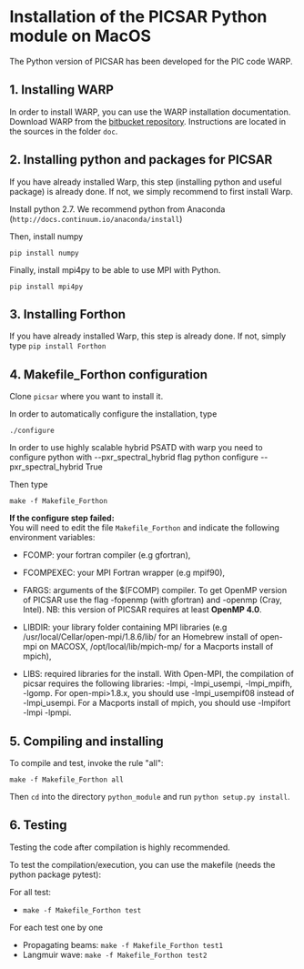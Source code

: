 # **Installation of the PICSAR Python module on MacOS**

The Python version of PICSAR has been developed for the PIC code WARP.

## **1. Installing WARP**

In order to install WARP, you can use the WARP installation documentation.
Download WARP from the [bitbucket repository](https://bitbucket.org/berkeleylab/warp).
Instructions are located in the sources in the folder `doc`.

## **2. Installing python and packages for PICSAR**

If you have already installed Warp,
this step (installing python and useful package) is already done.
If not, we simply recommend to first install Warp.

Install python 2.7.
We recommend python from Anaconda (`http://docs.continuum.io/anaconda/install`)

Then, install numpy

```
pip install numpy
```

Finally, install mpi4py to be able to use MPI with Python.

```
pip install mpi4py
```

## **3. Installing Forthon**

If you have already installed Warp, this step is already done.
If not, simply type `pip install Forthon`

## **4. Makefile_Forthon configuration**

Clone `picsar` where you want to install it.

In order to automatically configure the installation, type
```
./configure
```
In order to use highly scalable hybrid PSATD with warp you need to configure python with --pxr_spectral_hybrid flag
python configure --pxr_spectral_hybrid True


Then type
```
make -f Makefile_Forthon
```

**If the configure step failed:**   
You will need to edit the file `Makefile_Forthon` and indicate the following environment variables:

- FCOMP: your fortran compiler (e.g gfortran),

- FCOMPEXEC: your MPI Fortran wrapper (e.g mpif90),

- FARGS: arguments of the $(FCOMP) compiler. To get OpenMP version of PICSAR use the flag -fopenmp (with gfortran) and -openmp (Cray, Intel). NB: this version of PICSAR requires at least **OpenMP 4.0**.  

- LIBDIR: your library folder containing MPI libraries (e.g /usr/local/Cellar/open-mpi/1.8.6/lib/ for an Homebrew install of open-mpi on MACOSX, /opt/local/lib/mpich-mp/ for a Macports install of mpich),

- LIBS: required libraries for the install. With Open-MPI, the compilation of picsar requires the following libraries: -lmpi, -lmpi_usempi, -lmpi_mpifh, -lgomp. For open-mpi>1.8.x, you should use -lmpi_usempif08 instead of -lmpi_usempi. For a Macports install of mpich, you should use -lmpifort -lmpi -lpmpi.   


## **5. Compiling and installing**


To compile and test, invoke the rule "all":
```
make -f Makefile_Forthon all
```
Then `cd` into the directory `python_module` and run `python setup.py install`.


## **6. Testing**

Testing the code after compilation is highly recommended.

To test the compilation/execution, you can use the makefile (needs the python package pytest):

  For all test:
  - `make -f Makefile_Forthon test`

  For each test one by one
  - Propagating beams:       `make -f Makefile_Forthon test1`
  - Langmuir wave:           `make -f Makefile_Forthon test2`

